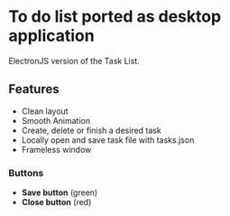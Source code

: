 # To do list ported as desktop application

ElectronJS version of the Task List.

## Features
- Clean layout
- Smooth Animation
- Create, delete or finish a desired task
- Locally open and save task file with tasks.json
- Frameless window

### Buttons
- **Save button** (green)
- **Close button** (red)
